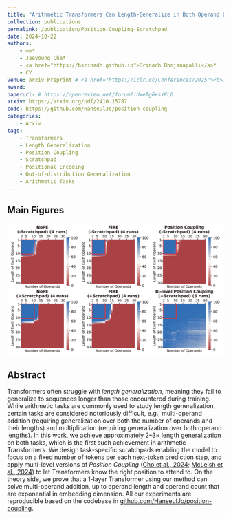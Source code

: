 ```yaml
---
title: "Arithmetic Transformers Can Length-Generalize in Both Operand Length and Count"
collection: publications
permalink: /publication/Position-Coupling-Scratchpad
date: 2024-10-22
authors:
    - me*
    - Jaeyoung Cha*
    - <a href="https://bsrinadh.github.io">Srinadh Bhojanapalli</a>*
    - CY
venue: Arxiv Preprint # <a href="https://iclr.cc/Conferences/2025"><b>ICLR 2025</b></a>
award: 
paperurl: # https://openreview.net/forum?id=eIgGesYKLG
arxiv: https://arxiv.org/pdf/2410.15787
code: https://github.com/HanseulJo/position-coupling
categories: 
    - Arxiv
tags:
    - Transformers
    - Length Generalization
    - Position Coupling
    - Scratchpad
    - Positional Encoding
    - Out-of-distribution Generalization
    - Arithmetic Tasks
---
```


## Main Figures

![Position_Coupling_Scratchpad](../assets/img/position-coupling-scratchpad/Poco_FIRE_NoPE_multiadd.png)
  
## Abstract

Transformers often struggle with *length generalization*, meaning they fail to generalize to sequences longer than those encountered during training. While arithmetic tasks are commonly used to study length generalization, certain tasks are considered notoriously difficult, e.g., multi-operand addition (requiring generalization over both the number of operands and their lengths) and multiplication (requiring generalization over both operand lengths). In this work, we achieve approximately 2–3× length generalization on both tasks, which is the first such achievement in arithmetic Transformers. We design task-specific scratchpads enabling the model to focus on a fixed number of tokens per each next-token prediction step, and apply multi-level versions of *Position Coupling* ([Cho et al., 2024](/publication/Position-Coupling.html); [McLeish et al., 2024](https://arxiv.org/abs/2405.17399)) to let Transformers know the right position to attend to. On the theory side, we prove that a 1-layer Transformer using our method can solve multi-operand addition, up to operand length and operand count that are exponential in embedding dimension. All our experiments are reproducible based on the codebase in [github.com/HanseulJo/position-coupling](https://github.com/HanseulJo/position-coupling).
